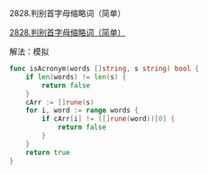 2828.判别首字母缩略词（简单）

[2828.判别首字母缩略词（简单）](https://leetcode.cn/problems/check-if-a-string-is-an-acronym-of-words/)



解法：模拟



```go
func isAcronym(words []string, s string) bool {
	if len(words) != len(s) {
		return false
	}
	cArr := []rune(s)
	for i, word := range words {
		if cArr[i] != ([]rune(word))[0] {
			return false
		}
	}
	return true
}
```


